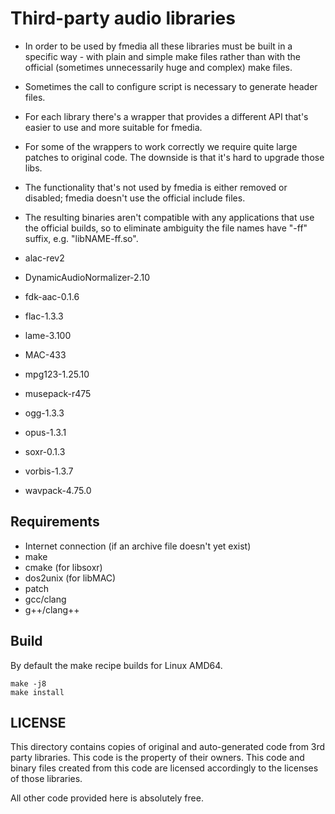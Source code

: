 # Third-party audio libraries

* In order to be used by fmedia all these libraries must be built in a specific way - with plain and simple make files rather than with the official (sometimes unnecessarily huge and complex) make files.
* Sometimes the call to configure script is necessary to generate header files.
* For each library there's a wrapper that provides a different API that's easier to use and more suitable for fmedia.
* For some of the wrappers to work correctly we require quite large patches to original code.  The downside is that it's hard to upgrade those libs.
* The functionality that's not used by fmedia is either removed or disabled; fmedia doesn't use the official include files.
* The resulting binaries aren't compatible with any applications that use the official builds, so to eliminate ambiguity the file names have "-ff" suffix, e.g. "libNAME-ff.so".

* alac-rev2
* DynamicAudioNormalizer-2.10
* fdk-aac-0.1.6
* flac-1.3.3
* lame-3.100
* MAC-433
* mpg123-1.25.10
* musepack-r475
* ogg-1.3.3
* opus-1.3.1
* soxr-0.1.3
* vorbis-1.3.7
* wavpack-4.75.0


## Requirements

* Internet connection (if an archive file doesn't yet exist)
* make
* cmake (for libsoxr)
* dos2unix (for libMAC)
* patch
* gcc/clang
* g++/clang++


## Build

By default the make recipe builds for Linux AMD64.

	make -j8
	make install


## LICENSE

This directory contains copies of original and auto-generated code from 3rd party libraries.  This code is the property of their owners.  This code and binary files created from this code are licensed accordingly to the licenses of those libraries.

All other code provided here is absolutely free.
